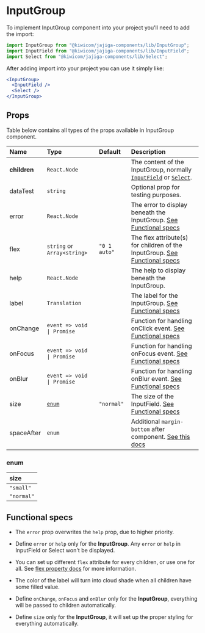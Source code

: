 # InputGroup
To implement InputGroup component into your project you'll need to add the import:
```jsx
import InputGroup from "@kiwicom/jajiga-components/lib/InputGroup";
import InputField from "@kiwicom/jajiga-components/lib/InputField";
import Select from "@kiwicom/jajiga-components/lib/Select";
```
After adding import into your project you can use it simply like:
```jsx
<InputGroup>
  <InputField />
  <Select />
</InputGroup>
```
## Props
Table below contains all types of the props available in InputGroup component.

| Name          | Type                          | Default      | Description                      |
| :------------ | :---------------------------- | :----------- | :------------------------------- |
| **children**  | `React.Node`                  |              | The content of the InputGroup, normally [`InputField`](../InputField) or [`Select`](../Select).
| dataTest      | `string`                      |              | Optional prop for testing purposes.
| error         | `React.Node`                  |              | The error to display beneath the InputGroup. [See Functional specs](#functional-specs)
| flex          | `string` or `Array<string>`   | `"0 1 auto"` | The flex attribute(s) for children of the InputGroup. [See Functional specs](#functional-specs)
| help          | `React.Node`                  |              | The help to display beneath the InputGroup.
| label         | `Translation`                 |              | The label for the InputGroup. [See Functional specs](#functional-specs)
| onChange      | `event => void \| Promise`    |              | Function for handling onClick event. [See Functional specs](#functional-specs)
| onFocus       | `event => void \| Promise`    |              | Function for handling onFocus event. [See Functional specs](#functional-specs)
| onBlur        | `event => void \| Promise`    |              | Function for handling onBlur event. [See Functional specs](#functional-specs)
| size          | [`enum`](#enum)               | `"normal"`   | The size of the InputField. [See Functional specs](#functional-specs)
| spaceAfter    | `enum`                        |              | Additional `margin-bottom` after component. [See this docs](https://github.com/kiwicom/jajiga-components/tree/master/src/common/getSpacingToken)

### enum

| size         |
| :----------- |
| `"small"`    |
| `"normal"`   |


## Functional specs
* The `error` prop overwrites the `help` prop, due to higher priority.

* Define `error` or `help` only for the **InputGroup**. Any `error` or `help` in InputField or Select won't be displayed.

* You can set up different `flex` attribute for every children, or use one for all. See [flex property docs](https://www.w3schools.com/cssref/css3_pr_flex.asp) for more information.

* The color of the label will turn into cloud shade when all children have some filled value.

* Define `onChange`, `onFocus` and `onBlur` only for the **InputGroup**, everything will be passed to children automatically.

* Define `size` only for the **InputGroup**, it will set up the proper styling for everything automatically.
